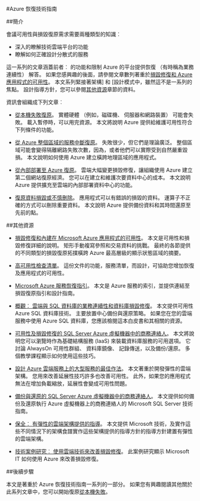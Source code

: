 <properties
   pageTitle="恢復技術指南索引 |Microsoft Azure"
   description="了解和設計，可用性、 容錯應用程式]，以及規劃損毀復原和企業版連續性技術文件的索引"
   services=""
   documentationCenter="na"
   authors="adamglick"
   manager="saladki"
   editor=""/>

<tags
   ms.service="resiliency"
   ms.devlang="na"
   ms.topic="article"
   ms.tgt_pltfrm="na"
   ms.workload="na"
   ms.date="08/18/2016"
   ms.author="aglick"/>

#<a name="azure-resiliency-technical-guidance"></a>Azure 恢復技術指南

##<a name="introduction"></a>簡介

會議可用性與損毀復原需求需要兩種類型的知識︰

- 深入的瞭解技術雲端平台的功能
- 瞭解如何正確設計分散式的服務

這一系列的文章涵蓋前者︰ 的功能和限制 Azure 的平台提供恢復 （有時稱為業務連續性） 解答。 如果您感興趣的後面，請參閱文章數列著重於[損毀修復和 Azure 應用程式的可用性](https://aka.ms/drtechguide)。 本文系列緊接著架構] 和 [設計模式中，雖然這不是一系列的焦點。 設計指導方針，您可以參閱[其他資源](#additional-resources)章節的資料。

資訊會組織成下列文章︰

- [從本機失敗復原](resiliency-technical-guidance-recovery-local-failures.md)。
實體硬體 （例如，磁碟機、 伺服器和網路裝置） 可能會失敗。 載入暫停時，可以用完資源。 本文將說明 Azure 提供給維護可用性符合下列條件的功能。

- [從 Azure 整個區域的服務中斷復原](resiliency-technical-guidance-recovery-loss-azure-region.md)。
失敗很少，但它們是理論廣泛。 整個區域可能會變得隔離網路失敗次數，因為，或者他們可以實際受到自然嚴重毀損。 本文說明如何使用 Azure 建立橫跨地理區域的應用程式。

- [從內部部署至 Azure 復原](resiliency-technical-guidance-recovery-on-premises-azure.md)。
雲端大幅變更損毀修復，讓組織使用 Azure 建立第二個網站復原經濟。 您可以在建立和維護次要資料中心的成本。 本文說明 Azure 提供擴充至雲端的內部部署資料中心的功能。

- [復原資料損毀或不慎刪除](resiliency-technical-guidance-recovery-data-corruption.md)。
應用程式可以有錯誤的損毀的資料。 運算子不正確的方式可以刪除重要資料。 本文說明 Azure 提供備份資料和其時間還原至先前的點。

##<a name="additional-resources"></a>其他資源

- [損毀修復和內建在 Microsoft Azure 應用程式的可用性](resiliency-disaster-recovery-high-availability-azure-applications.md)。
本文是可用性和損毀修復詳細的說明。 矩形手動複寫參照和交易資料的挑戰。 最終的各節提供的不同類型的損毀復原拓撲橫跨 Azure 最高層級的顯示狀態區域的摘要。

- [高可用性檢查清單](resiliency-high-availability-checklist.md)。
這份文件的功能，服務清單，而設計，可協助您增加恢復及應用程式的可用性。

- [Microsoft Azure 服務恢復指引](resiliency-service-guidance-index.md)。
本文是 Azure 服務的索引，並提供連結至損毀復原指引和設計指南。

- [概觀︰ 雲端與 SQL 資料庫的業務連續性和資料庫損毀修復](../sql-database/sql-database-business-continuity.md)。
本文提供可用性 Azure SQL 資料庫技術。 主要放置中心備份與還原策略。 如果您在您的雲端服務中使用 Azure SQL 資料庫，您應該檢閱這本白皮書和其相關的資源。

- [可用性及損毀修復的 SQL Server Azure 虛擬機器中的商務連絡人](../virtual-machines/virtual-machines-windows-sql-high-availability-dr.md)。
本文將說明您可以瀏覽時作為基礎結構服務 (IaaS) 來裝載資料庫服務的可用選項。 它討論 AlwaysOn 可用性群組、 資料庫鏡像、 記錄傳送，以及備份/還原。 多個教學課程顯示如何使用這些技巧。

- [設計 Azure 雲端服務上的大型服務的最佳作法](https://azure.microsoft.com//blog/best-practices-for-designing-large-scale-services-on-windows-azure/)。
本文著重於開發彈性的雲端架構。 您用來改善延展性技巧許多也改善可用性。 此外，如果您的應用程式無法在增加負載縮放，延展性會變成可用性問題。

- [備份與還原的 SQL Server Azure 虛擬機器中的商務連絡人](../virtual-machines/virtual-machines-windows-sql-backup-recovery.md)。
本文提供如何備份及還原執行 Azure 虛擬機器上的商務連絡人的 Microsoft SQL Server 技術指南。

- [保全︰ 有彈性的雲端架構提供的指導](https://channel9.msdn.com/Series/FailSafe)。
本文提供 Microsoft 技術，及實作這些不同情況下的架構食譜實作這些架構提供的指導方針的指導方針建置有彈性的雲端架構。

- [技術案例研究︰ 使用雲端技術來改善損毀修復](https://www.microsoft.com/itshowcase/Article/Content/737/Using-cloud-technologies-to-improve-disaster-recovery)。
此案例研究顯示 Microsoft IT 如何使用 Azure 來改善損毀修復。

##<a name="next-steps"></a>後續步驟

本文是著重於 Azure 恢復技術指南一系列的一部分。 如果您有興趣閱讀其他關於此系列文章中，您可以開始復原[從本機失敗](resiliency-technical-guidance-recovery-local-failures.md)。
